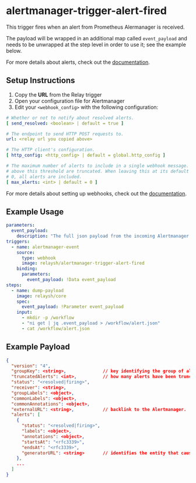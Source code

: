 # alertmanager-trigger-alert-fired

This trigger fires when an alert from Prometheus Alermanager is received. 

The payload will be wrapped in an additional map called `event_payload` and
needs to be unwrapped at the step level in order to use it; see the example below.

For more details about alerts, check out the [documentation](https://prometheus.io/docs/alerting/latest/alertmanager/). 

## Setup Instructions

1. Copy the **URL** from the Relay trigger
2. Open your configuration file for Alertmanager
2. Edit your `<webhook_config>` with the following configuration:
```yaml
# Whether or not to notify about resolved alerts.
[ send_resolved: <boolean> | default = true ]

# The endpoint to send HTTP POST requests to.
url: <relay url you copied above>

# The HTTP client's configuration.
[ http_config: <http_config> | default = global.http_config ]

# The maximum number of alerts to include in a single webhook message. Alerts
# above this threshold are truncated. When leaving this at its default value of
# 0, all alerts are included.
[ max_alerts: <int> | default = 0 ]
```

For more details about setting up webhooks, check out the [documentation](https://prometheus.io/docs/alerting/latest/configuration/).

## Example Usage

```yaml
parameters:
  event_payload:
    description: "The full json payload from the incoming Alertmanager alert"
triggers:
  - name: alertmanager-event
    source:
      type: webhook
      image: relaysh/alertmanager-trigger-alert-fired
    binding:
      parameters:
        event_payload: !Data event_payload
steps:
  - name: dump-payload
    image: relaysh/core
    spec:
      event_payload: !Parameter event_payload
    input:
      - mkdir -p /workflow
      - "ni get | jq .event_payload > /workflow/alert.json"
      - cat /workflow/alert.json
```

## Example Payload

```json
{
  "version": "4",
  "groupKey": <string>,              // key identifying the group of alerts (e.g. to deduplicate)
  "truncatedAlerts": <int>,          // how many alerts have been truncated due to "max_alerts"
  "status": "<resolved|firing>",
  "receiver": <string>,
  "groupLabels": <object>,
  "commonLabels": <object>,
  "commonAnnotations": <object>,
  "externalURL": <string>,           // backlink to the Alertmanager.
  "alerts": [
    {
      "status": "<resolved|firing>",
      "labels": <object>,
      "annotations": <object>,
      "startsAt": "<rfc3339>",
      "endsAt": "<rfc3339>",
      "generatorURL": <string>       // identifies the entity that caused the alert
    },
    ...
  ]
}
```